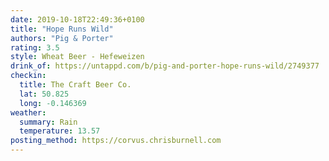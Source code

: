 ```yaml
---
date: 2019-10-18T22:49:36+0100
title: "Hope Runs Wild"
authors: "Pig & Porter"
rating: 3.5
style: Wheat Beer - Hefeweizen
drink_of: https://untappd.com/b/pig-and-porter-hope-runs-wild/2749377
checkin:
  title: The Craft Beer Co.
  lat: 50.825
  long: -0.146369
weather:
  summary: Rain
  temperature: 13.57
posting_method: https://corvus.chrisburnell.com
---
```

